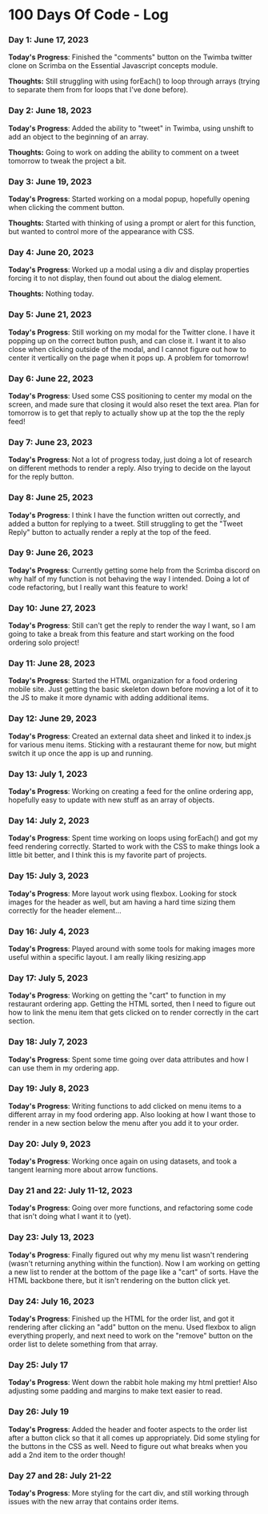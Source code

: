 # 100 Days Of Code - Log

### Day 1: June 17, 2023

**Today's Progress**: Finished the "comments" button on the Twimba twitter clone on Scrimba on the Essential Javascript concepts module.

**Thoughts:** Still struggling with using forEach() to loop through arrays (trying to separate them from for loops that I've done before).


### Day 2: June 18, 2023

**Today's Progress**: Added the ability to "tweet" in Twimba, using unshift to add an object to the beginning of an array.

**Thoughts:** Going to work on adding the ability to comment on a tweet tomorrow to tweak the project a bit.


### Day 3: June 19, 2023

**Today's Progress**: Started working on a modal popup, hopefully opening when clicking the comment button. 

**Thoughts:** Started with thinking of using a prompt or alert for this function, but wanted to control more of the appearance with CSS. 


### Day 4: June 20, 2023

**Today's Progress**: Worked up a modal using a div and display properties forcing it to not display, then found out about the dialog element. 

**Thoughts:** Nothing today. 


### Day 5: June 21, 2023

**Today's Progress**: Still working on my modal for the Twitter clone. I have it popping up on the correct button push, and can close it. I want it to also close when clicking outside of the modal, and I cannot figure out how to center it vertically on the page when it pops up. A problem for tomorrow!


### Day 6: June 22, 2023

**Today's Progress**: Used some CSS positioning to center my modal on the screen, and made sure that closing it would also reset the text area. Plan for tomorrow is to get that reply to actually show up at the top the the reply feed!


### Day 7: June 23, 2023

**Today's Progress**: Not a lot of progress today, just doing a lot of research on different methods to render a reply. Also trying to decide on the layout for the reply button.


### Day 8: June 25, 2023

**Today's Progress**: I think I have the function written out correctly, and added a button for replying to a tweet. Still struggling to get the "Tweet Reply" button to actually render a reply at the top of the feed. 


### Day 9: June 26, 2023

**Today's Progress**: Currently getting some help from the Scrimba discord on why half of my function is not behaving the way I intended. Doing a lot of code refactoring, but I really want this feature to work!


### Day 10: June 27, 2023

**Today's Progress**: Still can't get the reply to render the way I want, so I am going to take a break from this feature and start working on the food ordering solo project!


### Day 11: June 28, 2023

**Today's Progress**: Started the HTML organization for a food ordering mobile site. Just getting the basic skeleton down before moving a lot of it to the JS to make it more dynamic with adding additional items. 


### Day 12: June 29, 2023

**Today's Progress**: Created an external data sheet and linked it to index.js for various menu items. Sticking with a restaurant theme for now, but might switch it up once the app is up and running.


### Day 13: July 1, 2023

**Today's Progress**: Working on creating a feed for the online ordering app, hopefully easy to update with new stuff as an array of objects.
 

### Day 14: July 2, 2023

**Today's Progress**: Spent time working on loops using forEach() and got my feed rendering correctly. Started to work with the CSS to make things look a little bit better, and I think this is my favorite part of projects.


### Day 15: July 3, 2023

**Today's Progress**: More layout work using flexbox. Looking for stock images for the header as well, but am having a hard time sizing them correctly for the header element... 


### Day 16: July 4, 2023

**Today's Progress**: Played around with some tools for making images more useful within a specific layout. I am really liking resizing.app


### Day 17: July 5, 2023

**Today's Progress**: Working on getting the "cart" to function in my restaurant ordering app. Getting the HTML sorted, then I need to figure out how to link the menu item that gets clicked on to render correctly in the cart section.


### Day 18: July 7, 2023

**Today's Progress**: Spent some time going over data attributes and how I can use them in my ordering app. 


### Day 19: July 8, 2023

**Today's Progress**: Writing functions to add clicked on menu items to a different array in my food ordering app. Also looking at how I want those to render in a new section below the menu after you add it to your order.


### Day 20: July 9, 2023

**Today's Progress**: Working once again on using datasets, and took a tangent learning more about arrow functions. 


### Day 21 and 22: July 11-12, 2023

**Today's Progress**: Going over more functions, and refactoring some code that isn't doing what I want it to (yet).


### Day 23: July 13, 2023

**Today's Progress**: Finally figured out why my menu list wasn't rendering (wasn't returning anything within the function). Now I am working on getting a new list to render at the bottom of the page like a "cart" of sorts. Have the HTML backbone there, but it isn't rendering on the button click yet.


### Day 24: July 16, 2023

**Today's Progress**: Finished up the HTML for the order list, and got it rendering after clicking an "add" button on the menu. Used flexbox to align everything properly, and next need to work on the "remove" button on the order list to delete something from that array.


### Day 25: July 17

**Today's Progress**: Went down the rabbit hole making my html prettier! Also adjusting some padding and margins to make text easier to read. 


### Day 26: July 19

**Today's Progress**: Added the header and footer aspects to the order list after a button click so that it all comes up appropriately. Did some styling for the buttons in the CSS as well. Need to figure out what breaks when you add a 2nd item to the order though!


### Day 27 and 28: July 21-22

**Today's Progress**: More styling for the cart div, and still working through issues with the new array that contains order items. 
